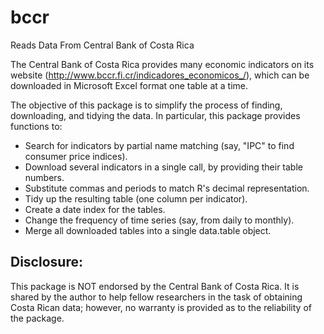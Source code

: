 # bccr
Reads Data From Central Bank of Costa Rica

The Central Bank of Costa Rica provides many economic indicators on its website (http://www.bccr.fi.cr/indicadores_economicos_/), which can be 
downloaded in Microsoft Excel format one table at a time.

The objective of this package is to simplify the process of finding, downloading, and tidying the data. In particular, this package provides functions to:

* Search for indicators by partial name matching (say, "IPC" to find consumer price indices).
* Download several indicators in a single call, by providing their table numbers.
* Substitute commas and periods to match R's decimal representation.
* Tidy up the resulting table (one column per indicator).
* Create a date index for the tables.
* Change the frequency of time series (say, from daily to monthly).
* Merge all downloaded tables into a single data.table object.


## Disclosure:
This package is NOT endorsed by the Central Bank of Costa Rica. It is shared by the author to help fellow researchers in the task of obtaining
Costa Rican data; however, no warranty is provided as to the reliability of the package.

